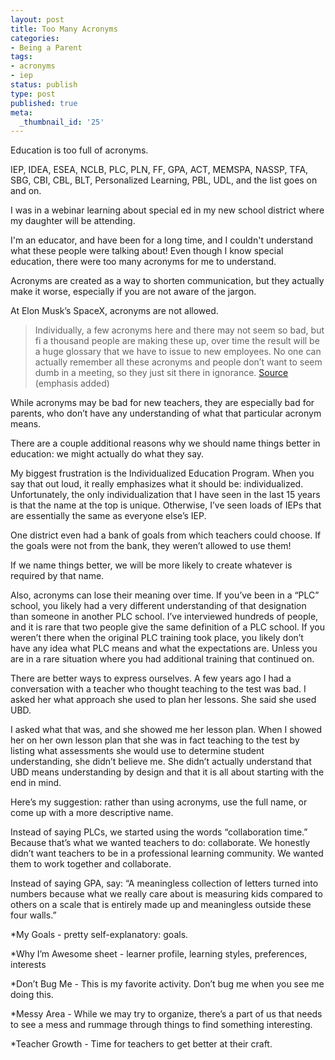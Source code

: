 ```yaml
---
layout: post
title: Too Many Acronyms
categories:
- Being a Parent
tags:
- acronyms
- iep
status: publish
type: post
published: true
meta:
  _thumbnail_id: '25'
---
```


Education is too full of acronyms.

IEP, IDEA, ESEA, NCLB, PLC, PLN, FF, GPA, ACT, MEMSPA, NASSP, TFA, SBG, CBI, CBL, BLT, Personalized Learning, PBL, UDL, and the list goes on and on.

I was in a webinar learning about special ed in my new school district where my daughter will be attending.

I'm an educator, and have been for a long time, and I couldn't understand what these people were talking about! Even though I know special education, there were too many acronyms for me to understand.

Acronyms are created as a way to shorten communication, but they actually make it worse, especially if you are not aware of the jargon.

At Elon Musk’s SpaceX, acronyms are not allowed.

>Individually, a few acronyms here and there may not seem so bad, but fi a thousand people are making these up, over time the result will be a huge glossary that we have to issue to new employees. 
No one can actually remember all these acronyms and people don’t want to seem dumb in a meeting, so they just sit there in ignorance. 
[Source](https://twitter.com/Harris_Bryan/status/1298681137234169858?s=20) (emphasis added)


While acronyms may be bad for new teachers, they are especially bad for parents, who don’t have any understanding of what that particular acronym means.

There are a couple additional reasons why we should name things better in education: we might actually do what they say.

My biggest frustration is the Individualized Education Program. When you say that out loud, it really emphasizes what it should be: individualized. Unfortunately, the only individualization that I have seen in the last 15 years is that the name at the top is unique. Otherwise, I’ve seen loads of IEPs that are essentially the same as everyone else’s IEP.

One district even had a bank of goals from which teachers could choose. If the goals were not from the bank, they weren’t allowed to use them!

If we name things better, we will be more likely to create whatever is required by that name.

Also, acronyms can lose their meaning over time. If you’ve been in a “PLC” school, you likely had a very different understanding of that designation than someone in another PLC school. I’ve interviewed hundreds of people, and it is rare that two people give the same definition of a PLC school. If you weren’t there when the original PLC training took place, you likely don’t have any idea what PLC means and what the expectations are. Unless you are in a rare situation where you had additional training that continued on.

There are better ways to express ourselves. A few years ago I had a conversation with a teacher who thought teaching to the test was bad. I asked her what approach she used to plan her lessons. She said she used UBD.

I asked what that was, and she showed me her lesson plan. When I showed her on her own lesson plan that she was in fact teaching to the test by listing what assessments she would use to determine student understanding, she didn’t believe me. She didn’t actually understand that UBD means understanding by design and that it is all about starting with the end in mind.

Here’s my suggestion: rather than using acronyms, use the full name, or come up with a more descriptive name.

Instead of saying PLCs, we started using the words “collaboration time.” Because that’s what we wanted teachers to do: collaborate. We honestly didn’t want teachers to be in a professional learning community. We wanted them to work together and collaborate.

Instead of saying GPA, say: “A meaningless collection of letters turned into numbers because what we really care about is measuring kids compared to others on a scale that is entirely made up and meaningless outside these four walls.”

*My Goals - pretty self-explanatory: goals.


*Why I’m Awesome sheet - learner profile, learning styles, preferences, interests


*Don’t Bug Me - This is my favorite activity. Don’t bug me when you see me doing this.


*Messy Area - While we may try to organize, there’s a part of us that needs to see a mess and rummage through things to find something interesting.


*Teacher Growth - Time for teachers to get better at their craft.
